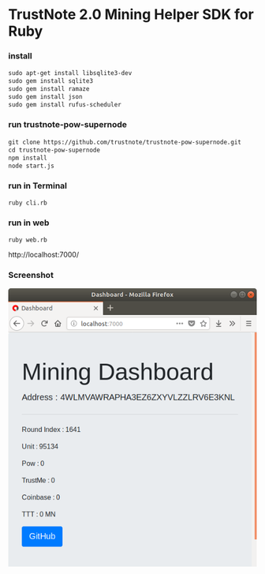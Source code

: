 # TrustNote 2.0 Mining Helper SDK for Ruby

### install

```
sudo apt-get install libsqlite3-dev
sudo gem install sqlite3
sudo gem install ramaze
sudo gem install json
sudo gem install rufus-scheduler
```

### run trustnote-pow-supernode

```
git clone https://github.com/trustnote/trustnote-pow-supernode.git
cd trustnote-pow-supernode
npm install
node start.js
```

### run in Terminal

```
ruby cli.rb
```

### run in web

```
ruby web.rb
```

http://localhost:7000/

### Screenshot

![](Screenshot.png)
